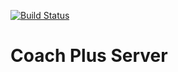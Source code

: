 [![Build Status](https://travis-ci.org/coach-plus/server.svg?branch=master)](https://travis-ci.org/coach-plus/server)

# Coach Plus Server
